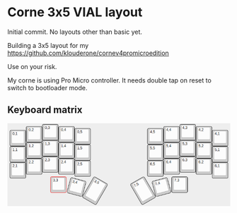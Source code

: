 # Corne 3x5 VIAL layout

Initial commit. No layouts other than basic yet.

Building a 3x5 layout for my https://github.com/klouderone/cornev4promicroedition

Use on your risk.

My corne is using Pro Micro controller. It needs double tap on reset to switch to bootloader mode.

## Keyboard matrix
![Matrix](matrix.png)

